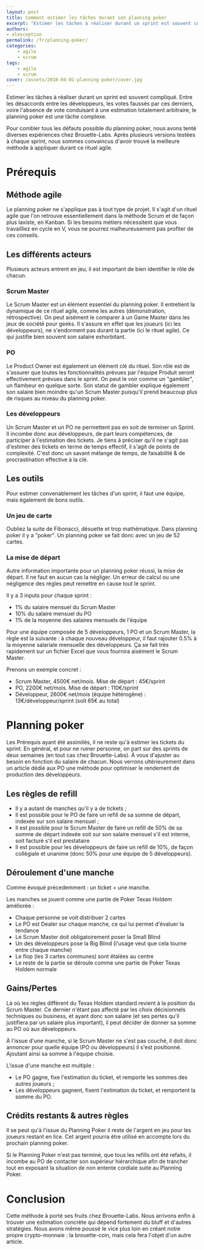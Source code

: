 ```yaml
---
layout: post
title: Comment estimer les tâches durant son planning poker
excerpt: "Estimer les tâches à réaliser durant un sprint est souvent compliqué. Entre les désaccords entre les développeurs, les votes faussés par ces derniers, voire l'absence de vote conduisant à une estimation totalement arbitraire, le planning poker est une tâche complexe."
authors:
- alexception
permalink: /fr/planning-poker/
categories:
    - agile
    - scrum
tags:
    - agile
    - scrum
cover: /assets/2018-04-01-planning-poker/cover.jpg
---
```


Estimer les tâches à réaliser durant un sprint est souvent compliqué.
Entre les désaccords entre les développeurs, les votes faussés par ces derniers,
voire l'absence de vote conduisant à une estimation totalement arbitraire,
le planning poker est une tâche complexe.

Pour combler tous les défauts possible du planning poker, nous avons tenté
diverses expériences chez Brouette-Labs. Après plusieurs versions testées à
chaque sprint, nous sommes convaincus d'avoir trouvé la meilleure méthode à
appliquer durant ce rituel agile.

# Prérequis

## Méthode agile

Le planning poker ne s'applique pas à tout type de projet. Il s'agit d'un rituel
agile que l'on retrouve essentiellement dans la méthode Scrum et de façon plus
laxiste, en Kanban. Si les besoins métiers nécessitent que vous travailliez en
cycle en V, vous ne pourrez malheureusement pas profiter de ces conseils.

## Les différents acteurs

Plusieurs acteurs entrent en jeu, il est important de bien identifier le rôle de
chacun.

### Scrum Master

Le Scrum Master est un élément essentiel du planning poker. Il entretient la
dynamique de ce rituel agile, comme les autres (démonstration, rétrospective).
On peut aisément le comparer à un Game Master dans les jeux de société pour
geeks. Il s'assure en effet que les joueurs (ici les développeurs), ne
s'endorment pas durant la partie (ici le rituel agile). Ce qui justifie bien
souvent son salaire exhorbitant.

### PO

Le Product Owner est également un élément clé du rituel. Son rôle est de
s'assurer que toutes les fonctionnalités prévues par l'équipe Produit seront
effectivement prévues dans le sprint. On peut le voir comme un "gambler", un
flambeur en quelque sorte. Son statut de gambler explique également son salaire
bien moindre qu'un Scrum Master puisqu'il prend beaucoup plus de risques au
niveau du planning poker.

### Les développeurs

Un Scrum Master et un PO ne permettent pas en soit de terminer un Sprint. Il
incombe donc aux développeurs, de part leurs compétences, de participer à
l'estimation des tickets. Je tiens à préciser qu'il ne s'agit pas d'estimer des
tickets en terme de temps effectif, il s'agit de points de complexité. C'est
donc un savant mélange de temps, de faisabilité & de procrastination effective à la clé.

## Les outils

Pour estimer convenablement les tâches d'un sprint, il faut une équipe, mais
également de bons outils.

### Un jeu de carte

Oubliez la suite de Fibonacci, désuette et trop mathématique. Dans planning
poker il y a "poker". Un planning poker se fait donc avec un jeu de 52 cartes.

### La mise de départ

Autre information importante pour un planning poker réussi, la mise de départ.
Il ne faut en aucun cas la négliger. Un erreur de calcul ou une négligence des
règles peut remettre en cause tout le sprint.

Il y a 3 inputs pour chaque sprint :
 - 1% du salaire mensuel du Scrum Master
 - 10% du salaire mensuel du PO
 - 1% de la moyenne des salaires mensuels de l'équipe

Pour une équipe composée de 5 développeurs, 1 PO et un Scrum Master, la règle
est la suivante : à chaque nouveau développeur, il faut rajouter 0.5% à la
moyenne salariale mensuelle des développeurs. Ça se fait très rapidement sur
un fichier Excel que vous fournira aisément le Scrum Master.

Prenons un exemple concret :
 - Scrum Master, 4500€ net/mois. Mise de départ : 45€/sprint
 - PO, 2200€ net/mois. Mise de départ : 110€/sprint
 - Développeur, 2600€ net/mois (équipe hétérogène) : 13€/développeur/sprint
 (soit 65€ au total)

# Planning poker

Les Prérequis ayant été assimilés, il ne reste qu'à estimer les tickets du
sprint. En général, et pour ne ruiner personne, on part sur des sprints de deux
semaines (en tout cas chez Brouette-Labs). À vous d'ajuster au besoin en
fonction du salaire de chacun. Nous verrons ultérieurement dans un article
dédié aux PO une méthode pour optimiser le rendement de production des
développeurs.

## Les règles de refill

 - Il y a autant de manches qu'il y a de tickets ;
 - Il est possible pour le PO de faire un refill de sa somme de départ, indexée
 sur son salaire mensuel ;
 - Il est possible pour le Scrum Master de faire un refill de 50% de sa somme de
 départ indexée soit sur son salaire mensuel s'il est interne, soit facturé s'il
 est prestataire
 - Il est possible pour les développeurs de faire un refill de 10%, de façon
 collégiale et unanime (donc 50% pour une équipe de 5 développeurs).

## Déroulement d'une manche

Comme évoqué précedemment : un ticket = une manche.

Les manches se jouent comme une partie de Poker Texas Holdem améliorée :
 - Chaque personne se voit distribuer 2 cartes
 - Le PO est Dealer sur chaque manche, ce qui lui permet d'évaluer la tendance
 - Le Scrum Master doit obligatoirement poser la Small Blind
 - Un des développeurs pose la Big Blind (l'usage veut que cela tourne entre
 chaque manche)
 - Le flop (les 3 cartes communes) sont étalées au centre
 - Le reste de la partie se déroule comme une partie de Poker Texas Holdem
 normale

## Gains/Pertes

Là où les règles diffèrent du Texas Holdem standard revient à la position du
Scrum Master. Ce dernier n'étant pas affecté par les choix décisionnels
techniques ou business, et ayant donc son salaire (et ses pertes qu'il
justifiera par un salaire plus important), il peut décider de donner sa somme au
PO où aux développeurs.

À l'issue d'une manche, si le Scrum Master ne s'est pas couché, il doit donc
annoncer pour quelle équipe (PO ou développeurs) il s'est positionné. Ajoutant
ainsi sa somme à l'équipe choisie.

L'issue d'une manche est multiple :
 - Le PO gagne, fixe l'estimation du ticket, et remporte les sommes des autres
 joueurs ;
 - Les développeurs gagnent, fixent l'estimation du ticket, et remportent la
 somme du PO.

## Crédits restants & autres règles

Il se peut qu'à l'issue du Planning Poker il reste de l'argent en jeu pour
les joueurs restant en lice. Cet argent pourra être utilisé en accompte lors
du prochain planning poker.

Si le Planning Poker n'est pas terminé, que tous les refills ont été refaits,
il incombe au PO de contacter son supérieur hiérarchique afin de trancher tout
en exposant la situation de non entente cordiale suite au Planning Poker.

# Conclusion

Cette méthode à porté ses fruits chez Brouette-Labs. Nous arrivons enfin à
trouver une estimation concrète qui dépend fortement du bluff et d'autres
stratégies. Nous avons même poussé le vice plus loin en créant notre propre
crypto-monnaie : la brouette-coin, mais cela fera l'objet d'un autre article.
